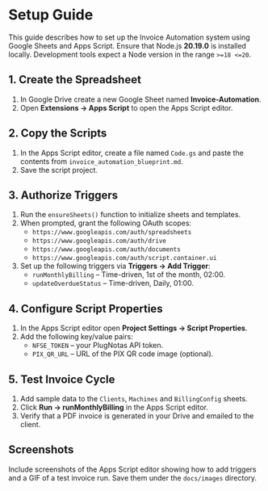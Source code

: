 # Setup Guide

This guide describes how to set up the Invoice Automation system using Google Sheets and Apps Script.
Ensure that Node.js **20.19.0** is installed locally. Development tools expect a Node version in the range `>=18 <=20`.

## 1. Create the Spreadsheet
1. In Google Drive create a new Google Sheet named **Invoice-Automation**.
2. Open **Extensions → Apps Script** to open the Apps Script editor.

## 2. Copy the Scripts
1. In the Apps Script editor, create a file named `Code.gs` and paste the contents from `invoice_automation_blueprint.md`.
2. Save the script project.

## 3. Authorize Triggers
1. Run the `ensureSheets()` function to initialize sheets and templates.
2. When prompted, grant the following OAuth scopes:
   - `https://www.googleapis.com/auth/spreadsheets`
   - `https://www.googleapis.com/auth/drive`
   - `https://www.googleapis.com/auth/documents`
   - `https://www.googleapis.com/auth/script.container.ui`
3. Set up the following triggers via **Triggers → Add Trigger**:
   - `runMonthlyBilling` – Time-driven, 1st of the month, 02:00.
   - `updateOverdueStatus` – Time-driven, Daily, 01:00.

## 4. Configure Script Properties
1. In the Apps Script editor open **Project Settings → Script Properties**.
2. Add the following key/value pairs:
   - `NFSE_TOKEN` – your PlugNotas API token.
   - `PIX_QR_URL` – URL of the PIX QR code image (optional).

## 5. Test Invoice Cycle
1. Add sample data to the `Clients`, `Machines` and `BillingConfig` sheets.
2. Click **Run → runMonthlyBilling** in the Apps Script editor.
3. Verify that a PDF invoice is generated in your Drive and emailed to the client.

## Screenshots
Include screenshots of the Apps Script editor showing how to add triggers and a GIF of a test invoice run. Save them under the `docs/images` directory.
